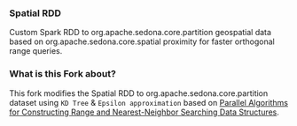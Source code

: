### Spatial RDD
Custom Spark RDD to org.apache.sedona.core.partition geospatial data based on org.apache.sedona.core.spatial proximity for faster orthogonal range queries.

### What is this Fork about?
This fork modifies the Spatial RDD to org.apache.sedona.core.partition dataset using `KD Tree` & `Epsilon approximation` based on [Parallel Algorithms for Constructing Range and
Nearest-Neighbor Searching Data Structures](https://users.cs.duke.edu/~pankaj/publications/papers/mr-ds.pdf).
